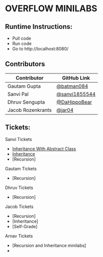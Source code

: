 # OVERFLOW MINILABS

## Runtime Instructions:
- Pull code
- Run code
- Go to http://localhost:8080/


## Contributors
Contributor | GitHub Link |
----------- | ----------- |
Gautam Gupta | [@batman084](https://github.com/batman084) |
Sanvi Pal | [@sanvi1855544](https://github.com/sanvi1855544) |
Dhruv Sengupta | [@DaHippoBear](https://github.com/DaHippoBear) |
Jacob Rozenkrants | [@jar04](https://github.com/jar04) |

## Tickets:

Sanvi Tickets
- [Inheritance With Abstract Class](https://github.com/sanvi1855544/csa_overflow_minilabs/tree/main/target/classes/com/nighthawk/csa/Minilab/sanvi/InheritanceWithAbstract)
- [Inheritance](https://github.com/sanvi1855544/csa_overflow_minilabs/tree/main/target/classes/com/nighthawk/csa/Minilab/sanvi/Inheritance)
- [Recursion]

Gautam Tickets
- [Recursion]

Dhruv Tickets
- [Recursion]

Jacob Tickets
- [Recursion]
- [Inheritance]
- [Self-Grade]

Arnav Tickets
- [Recursion and Inheritance minilabs]
- 


    
